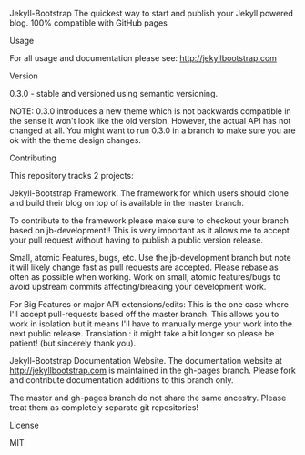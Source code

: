 Jekyll-Bootstrap
The quickest way to start and publish your Jekyll powered blog. 100% compatible with GitHub pages

Usage

For all usage and documentation please see: http://jekyllbootstrap.com

Version

0.3.0 - stable and versioned using semantic versioning.

NOTE: 0.3.0 introduces a new theme which is not backwards compatible in the sense it won't look like the old version. However, the actual API has not changed at all. You might want to run 0.3.0 in a branch to make sure you are ok with the theme design changes.

Contributing

This repository tracks 2 projects:

Jekyll-Bootstrap Framework.
The framework for which users should clone and build their blog on top of is available in the master branch.

To contribute to the framework please make sure to checkout your branch based on jb-development!! This is very important as it allows me to accept your pull request without having to publish a public version release.

Small, atomic Features, bugs, etc.
Use the jb-development branch but note it will likely change fast as pull requests are accepted.
Please rebase as often as possible when working.
Work on small, atomic features/bugs to avoid upstream commits affecting/breaking your development work.

For Big Features or major API extensions/edits:
This is the one case where I'll accept pull-requests based off the master branch. This allows you to work in isolation but it means I'll have to manually merge your work into the next public release. Translation : it might take a bit longer so please be patient! (but sincerely thank you).

Jekyll-Bootstrap Documentation Website.
The documentation website at http://jekyllbootstrap.com is maintained in the gh-pages branch. Please fork and contribute documentation additions to this branch only.

The master and gh-pages branch do not share the same ancestry. Please treat them as completely separate git repositories!

License

MIT
